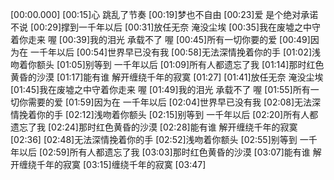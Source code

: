 [00:00.000]
[00:15]心 跳乱了节奏
[00:19]梦也不自由
[00:23]爱 是个绝对承诺 不说
[00:29]撑到一千年以后
[00:31]放任无奈 淹没尘埃
[00:35]我在废墟之中守着你走来 喔
[00:39]我的泪光 承载不了 喔
[00:45]所有一切你要的爱
[00:49]因为在 一千年以后
[00:54]世界早已没有我
[00:58]无法深情挽着你的手
[01:02]浅吻着你额头
[01:05]别等到 一千年以后
[01:09]所有人都遗忘了我
[01:14]那时红色黄昏的沙漠
[01:17]能有谁 解开缠绕千年的寂寞
[01:27]
[01:41]放任无奈 淹没尘埃
[01:45]我在废墟之中守着你走来 喔
[01:49]我的泪光 承载不了 喔
[01:55]所有一切你需要的爱
[01:59]因为在 一千年以后
[02:04]世界早已没有我
[02:08]无法深情挽着你的手
[02:12]浅吻着你额头
[02:15]别等到 一千年以后
[02:20]所有人都遗忘了我
[02:24]那时红色黄昏的沙漠
[02:28]能有谁 解开缠绕千年的寂寞
[02:36]
[02:48]无法深情挽着你的手
[02:52]浅吻着你额头
[02:55]别等到 一千年以后
[02:59]所有人都遗忘了我
[03:03]那时红色黄昏的沙漠
[03:07]能有谁 解开缠绕千年的寂寞
[03:15]缠绕千年的寂寞
[03:47]